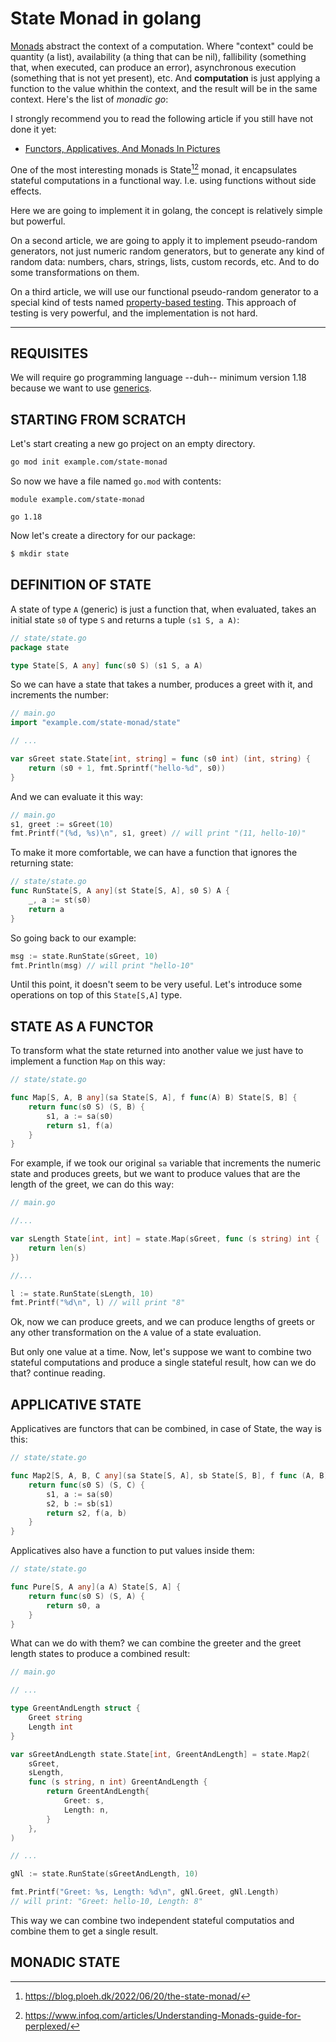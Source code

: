 # State Monad in golang


[Monads](https://adit.io/posts/2013-04-17-functors,_applicatives,_and_monads_in_pictures.html) abstract the context of a computation. Where "context" could be quantity (a list), availability (a thing that can be nil), fallibility (something that, when executed, can produce an error), asynchronous execution (something that is not yet present), etc. And **computation** is just applying a function to the value whithin the context, and the result will be in the same context. Here's the list of _monadic go_:

I strongly recommend you to read the following article if you still have not done it yet:

- [Functors, Applicatives, And Monads In Pictures](https://adit.io/posts/2013-04-17-functors,_applicatives,_and_monads_in_pictures.html)

One of the most interesting monads is State[^1][^2] monad, it encapsulates stateful computations in a functional way. I.e. using functions without side effects.

Here we are going to implement it in golang, the concept is relatively simple but powerful.

On a second article, we are going to apply it to implement pseudo-random generators, not just numeric random generators, but to generate any kind of random data: numbers, chars, strings, lists, custom records, etc. And to do some transformations on them.

[^1]: https://blog.ploeh.dk/2022/06/20/the-state-monad/
[^2]: https://www.infoq.com/articles/Understanding-Monads-guide-for-perplexed/

On a third article, we will use our functional pseudo-random generator to a special kind of tests named [property-based testing](https://medium.com/criteo-engineering/introduction-to-property-based-testing-f5236229d237). This approach of testing is very powerful, and the implementation is not hard.

---

## REQUISITES

We will require go programming language --duh-- minimum version 1.18 because we want to use [generics](https://go.dev/doc/tutorial/generics).

## STARTING FROM SCRATCH

Let's start creating a new go project on an empty directory.

```sh
go mod init example.com/state-monad
```

So now we have a file named `go.mod` with contents:

```
module example.com/state-monad

go 1.18
```

Now let's create a directory for our package:

```sh
$ mkdir state
```

## DEFINITION OF STATE

A state of type `A` (generic) is just a function that, when evaluated, takes an initial state `s0` of type `S` and returns a tuple `(s1 S, a A)`:

```go
// state/state.go
package state

type State[S, A any] func(s0 S) (s1 S, a A)
```

So we can have a state that takes a number, produces a greet with it, and increments the number:

```go
// main.go
import "example.com/state-monad/state"

// ...

var sGreet state.State[int, string] = func (s0 int) (int, string) {
    return (s0 + 1, fmt.Sprintf("hello-%d", s0))
}
```

And we can evaluate it this way:

```go
// main.go
s1, greet := sGreet(10)
fmt.Printf("(%d, %s)\n", s1, greet) // will print "(11, hello-10)"
```

To make it more comfortable, we can have a function that ignores the returning state:

```go
// state/state.go
func RunState[S, A any](st State[S, A], s0 S) A {
    _, a := st(s0)
    return a
}
```

So going back to our example:

```go
msg := state.RunState(sGreet, 10)
fmt.Println(msg) // will print "hello-10"
```

Until this point, it doesn't seem to be very useful. Let's introduce some operations on top of this `State[S,A]` type.


## STATE AS A FUNCTOR

To transform what the state returned into another value we just have to implement a function `Map` on this way:

```go
// state/state.go

func Map[S, A, B any](sa State[S, A], f func(A) B) State[S, B] {
    return func(s0 S) (S, B) {
        s1, a := sa(s0)
        return s1, f(a)
    }
}
```

For example, if we took our original `sa` variable that increments the numeric state and produces greets, but we want to produce values that are the length of the greet, we can do this way:

```go
// main.go

//...

var sLength State[int, int] = state.Map(sGreet, func (s string) int {
    return len(s)
})

//...

l := state.RunState(sLength, 10)
fmt.Printf("%d\n", l) // will print "8"
```

Ok, now we can produce greets, and we can produce lengths of greets or any other transformation on the `A` value of a state evaluation.

But only one value at a time. Now, let's suppose we want to combine two stateful computations and produce a single stateful result, how can we do that? continue reading.

## APPLICATIVE STATE

Applicatives are functors that can be combined, in case of State, the way is this:

```go
// state/state.go

func Map2[S, A, B, C any](sa State[S, A], sb State[S, B], f func (A, B) C) State[S, C] {
    return func(s0 S) (S, C) {
        s1, a := sa(s0)
        s2, b := sb(s1)
        return s2, f(a, b)
    }
}
```

Applicatives also have a function to put values inside them:

```go
// state/state.go

func Pure[S, A any](a A) State[S, A] {
    return func(s0 S) (S, A) {
        return s0, a
    }
}
```

What can we do with them? we can combine the greeter and the greet length states to produce a combined result:

```go
// main.go

// ...

type GreentAndLength struct {
    Greet string
    Length int
}

var sGreetAndLength state.State[int, GreentAndLength] = state.Map2(
    sGreet,
    sLength,
    func (s string, n int) GreentAndLength {
        return GreentAndLength{
            Greet: s,
            Length: n,
        }
    },
)

// ...

gNl := state.RunState(sGreetAndLength, 10)

fmt.Printf("Greet: %s, Length: %d\n", gNl.Greet, gNl.Length)
// will print: "Greet: hello-10, Length: 8"
```

This way we can combine two independent stateful computatios and combine them to get a single result.

## MONADIC STATE
